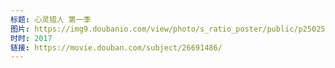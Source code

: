 ```yaml
---
标题: 心灵猎人 第一季
图片: https://img9.doubanio.com/view/photo/s_ratio_poster/public/p2502557574.jpg
时时: 2017
链接: https://movie.douban.com/subject/26691486/
---
```

